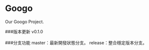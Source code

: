 Googo
=====

Our Googo Project.


###版本更新
v0.1.0
 <br/>
 <br/>
###分支功能
master：最新開發狀態分支。
release：整合穩定版本分支。
